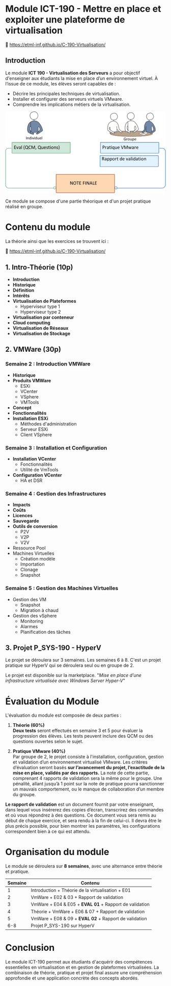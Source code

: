 # Module ICT-190 - Mettre en place et exploiter une plateforme de virtualisation

🔗 https://etml-inf.github.io/C-190-Virtualisation/

## Introduction

Le module **ICT 190 - Virtualisation des Serveurs** a pour objectif d'enseigner aux étudiants la mise en place d’un environnement virtuel. À l’issue de ce module, les élèves seront capables de :
- Décrire les principales techniques de virtualisation.
- Installer et configurer des serveurs virtuels VMware.
- Comprendre les implications métiers de la virtualisation.


![theorie-pratique](./b-UnitesEnseignement/Support/img/Picture1.png)

Ce module se compose d'une partie théorique et d'un projet pratique réalisé en groupe.

# Contenu du module
La théorie ainsi que les exercices se trouvent ici :

🔗 https://etml-inf.github.io/C-190-Virtualisation/

## 1. Intro-Théorie (10p)

- **Introduction**
- **Historique**
- **Définition**
- **Intérêts**
- **Virtualisation de Plateformes**
  - Hyperviseur type 1
  - Hyperviseur type 2
- **Virtualisation par conteneur**
- **Cloud computing**
- **Virtualisation de Réseaux**
- **Virtualisation de Stockage**

## 2. VMWare (30p)

### Semaine 2 : Introduction VMWare
- **Historique**
- **Produits VMWare**
  - ESXi
  - VCenter
  - VSphere
  - VMTools
- **Concept**
- **Fonctionnalités**
- **Installation ESXi**
  - Méthodes d'administration
  - Serveur ESXi
  - Client VSphere

### Semaine 3 : Installation et Configuration
- **Installation VCenter**
  - Fonctionnalités
  - Utilité de VmTools
- **Configuration VCenter**
  - HA et DSR

### Semaine 4 : Gestion des Infrastructures
- **Impacts**
- **Coûts**
- **Licences**
- **Sauvegarde**
- **Outils de conversion**
  - P2V
  - V2P
  - V2V
- Ressource Pool
- Machines Virtuelles
  - Création modèle
  - Importation
  - Clonage
  - Snapshot

### Semaine 5 : Gestion des Machines Virtuelles
- Gestion des VM
  - Snapshot
  - Migration à chaud
- Gestion des vSphere
  - Monitoring
  - Alarmes
  - Planification des tâches


## 3. Projet P_SYS-190 - HyperV
Le projet se déroulera sur 3 semaines. Les semaines 6 à 8.
C'est un projet pratique sur HyperV qui se déroulera seul ou en groupe de 2.

Le projet est disponible sur la marketplace. "*Mise en place d’une infrastructure virtualisée avec Windows Server Hyper-V*" 


# Évaluation du Module

L'évaluation du module est composée de deux parties :

1. **Théorie (60%)**  
   **Deux tests** seront effectués en semaine 3 et 5 pour évaluer la progression des élèves. Les tests peuvent inclure des QCM ou des questions ouvertes selon le sujet.

2. **Pratique VMware (40%)**  
Par groupe de 2, le projet consiste à l'installation, configuration, gestion et validation d’un environnement virtualisé VMware. Les critères d’évaluation seront basés **sur l’avancement du projet, l’exactitude de la mise en place, validés par des rapports.** La note de cette partie, comprenant 4 rapports de validation sera
la même pour le groupe. Une pénalité, allant jusqu’à 1 point sur la note de pratique pourra sanctionner un mauvais comportement, ou le manque de collaboration d’un membre du groupe.

**Le rapport de validation** est un document fournit par votre enseignant, dans lequel vous insérerez des copies d’écran, transcrirez des commandes et où vous répondrez à des questions.
Ce document vous sera remis au début de chaque exercice, et sera rendu à la fin de celui-ci. Il devra être le plus précis possible, pour bien montrer les paramètres, les configurations correspondent bien à ce qui est attendu.



# Organisation du module

Le module se déroulera sur **8 semaines**, avec une alternance entre théorie et pratique.

| Semaine | Contenu |
|---------|---------|
| 1 | Introduction + Théorie de la virtualisation + E01 |
| 2 | VmWare + E02 & 03 + Rapport de validation  |
| 3 | VmWare + E04 & E05 + **EVAL 01** + Rapport de validation |
| 4 | Théorie + VmWare + E06 & 07 + Rapport de validation |
| 5 | VmWare + E08 & 09 + **EVAL 02** + Rapport de validation |
| 6-8 | Projet P_SYS-190 sur HyperV |


# Conclusion

Le module ICT-190 permet aux étudiants d'acquérir des compétences essentielles en virtualisation et en gestion de plateformes virtualisées. La combinaison de théorie, pratique et projet final assure une compréhension approfondie et une application concrète des concepts abordés.
